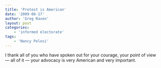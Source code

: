 ```yaml
---
title: 'Protest is American'
date: '2009-08-17'
author: 'Greg Raven'
layout: post
categories:
    - 'informed electorate'
tags:
    - 'Nancy Pelosi'
---
```


I thank all of you who have spoken out for your courage, your point of view — all of it — your advocacy is very American and very important.